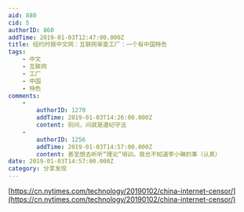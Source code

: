 ```yaml
---
aid: 880
cid: 5
authorID: 860
addTime: 2019-01-03T12:47:00.000Z
title: 纽约时报中文网：互联网审查工厂：一个有中国特色
tags:
    - 中文
    - 互联网
    - 工厂
    - 中国
    - 特色
comments:
    -
        authorID: 1270
        addTime: 2019-01-03T14:26:00.000Z
        content: 别问，问就是遵纪守法
    -
        authorID: 1256
        addTime: 2019-01-03T14:57:00.000Z
        content: 甚至想去听听“理论”培训。我也不知道李小琳的事（认真）
date: 2019-01-03T14:57:00.000Z
category: 分享发现
---
```


[https://cn.nytimes.com/technology/20190102/china-internet-censor/](https://cn.nytimes.com/technology/20190102/china-internet-censor/)
